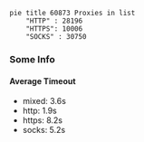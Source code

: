 
```mermaid
pie title 60873 Proxies in list
    "HTTP" : 28196
    "HTTPS": 10006
    "SOCKS" : 30750
```

### Some Info
#### Average Timeout

- mixed: 3.6s
- http: 1.9s
- https: 8.2s
- socks: 5.2s